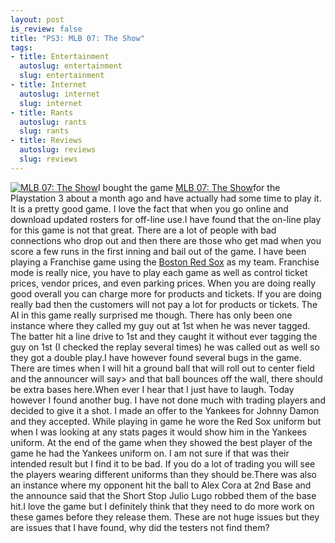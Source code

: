 ```yaml
--- 
layout: post
is_review: false
title: "PS3: MLB 07: The Show"
tags: 
- title: Entertainment
  autoslug: entertainment
  slug: entertainment
- title: Internet
  autoslug: internet
  slug: internet
- title: Rants
  autoslug: rants
  slug: rants
- title: Reviews
  autoslug: reviews
  slug: reviews
---
```

[![MLB 07: The Show](http://www.josephcrawford.com/wp-content/uploads/2007/09/mlb-07-the-show.jpg)](http://www.us.playstation.com/PS3/Games/MLB_07_The_Show)I bought the game [MLB 07: The Show](http://www.us.playstation.com/PS3/Games/MLB_07_The_Show)for the Playstation 3 about a month ago and have actually had some time to play it.  It is a pretty good game.  I love the fact that when you go online and download updated rosters for off-line use.I have found that the on-line play for this game is not that great.  There are a lot of people with bad connections who drop out and then there are those who get mad when you score a few runs in the first inning and bail out of the game.  I have been playing a Franchise game using the [Boston Red Sox](http://www.redsox.com/) as my team.  Franchise mode is really nice, you have to play each game as well as control ticket prices, vendor prices, and even parking prices.  When you are doing really good overall you can charge more for products and tickets.  If you are doing really bad then the customers will not pay a lot for products or tickets.  The AI in this game really surprised me though.  There has only been one instance where they called my guy out at 1st when he was never tagged.  The batter hit a line drive to 1st and they caught it without ever tagging the guy on 1st (I checked the replay several times) he was called out as well so they got a double play.<!--more-->I have however found several bugs in the game.  There are times when I will hit a ground ball that will roll out to center field and the announcer will say> and that ball bounces off the wall, there should be extra bases here.When ever I hear that I just have to laugh.  Today however I found another bug.  I have not done much with trading players and decided to give it a shot.  I made an offer to the Yankees for Johnny Damon and they accepted.  While playing in game he wore the Red Sox uniform but when I was looking at any stats pages it would show him in the Yankees uniform.  At the end of the game when they showed the best player of the game he had the Yankees uniform on.  I am not sure if that was their intended result but I find it to be bad.  If you do a lot of trading you will see the players wearing different uniforms than they should be.There was also an instance where my opponent hit the ball to Alex Cora at 2nd Base and the announce said that the Short Stop Julio Lugo robbed them of the base hit.I love the game but I definitely think that they need to do more work on these games before they release them.  These are not huge issues but they are issues that I have found, why did the testers not find them?
